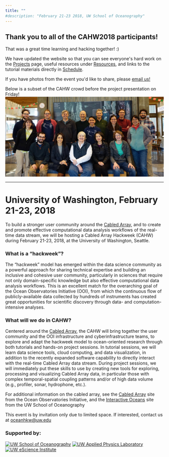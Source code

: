 ```yaml
---
title: ""
#description: "February 21-23 2018, UW School of Oceanography"
---
```


## Thank you to all of the CAHW2018 participants!

That was a great time learning and hacking together! :)

We have updated the website so that you can see everyone's hard work on the [Projects](/CAHW2018_website/projects/) page, useful resources under [Resources](/CAHW2018_website/resources/), and links to the tutorial materials directly in [Schedule](/CAHW2018_website/schedule/).

If you have photos from the event you'd like to share, please [email us!](mailto:oceanhkw@uw.edu)

Below is a subset of the CAHW crowd before the project presentation on Friday!
![Group photo](images/group_photo.jpg)

----


# University of Washington, February 21-23, 2018

To build a stronger user community around the [Cabled Array](http://oceanobservatories.org/array/cabled-array/), and to create and promote effective computational data analysis workflows of the real-time data stream, we will be hosting a Cabled Array Hackweek (CAHW) during February 21-23, 2018, at the University of Washington, Seattle.

### What is a “hackweek”?

The “hackweek” model has emerged within the data science community as a powerful approach for sharing technical expertise and building an inclusive and cohesive user community, particularly in sciences that require not only domain-specific knowledge but also effective computational data analysis workflows. This is an excellent match for the overarching goal of the Ocean Observatories Initiative (OOI), from which the continuous flow of publicly-available data collected by hundreds of instruments has created great opportunities for scientific discovery through data- and computation-intensive analyses.

### What will we do in CAHW?

Centered around the [Cabled Array](http://oceanobservatories.org/array/cabled-array/), the CAHW will bring together the user community and the OOI infrastructure and cyberinfrastructure teams, to explore and adapt the hackweek model to ocean-oriented research through both tutorials and hands-on project sessions. In tutorial sessions, we will learn data science tools, cloud computing, and data visualization, in addition to the recently expanded software capability to directly interact with the real-time Cabled Array data stream. During project sessions, we will immediately put these skills to use by creating new tools for exploring, processing and visualizing Cabled Array data, in particular those with complex temporal-spatial coupling patterns and/or of high data volume (e.g., profiler, sonar, hydrophone, etc.).

For additional information on the cabled array, see the [Cabled Array](http://oceanobservatories.org/array/cabled-array/) site from the Ocean Observatories Initiative, and the [Interactive Oceans](http://www.interactiveoceans.washington.edu) site from the UW School of Oceanography

This event is by invitation only due to limited space. If interested, contact us at <oceanhkw@uw.edu>

<!-- <div id="footer" class="row" style="center">

<div> -->

### Supported by:

[![UW School of Oceanography](images/ocean-logo-banner.jpg)](https://www.ocean.washington.edu/)
[![UW Applied Physics Laboratory](images/apl-uw_stacked_black.png)](http://www.apl.washington.edu/)
[![UW eScience Institute](images/eScience_Logo_RGB_BLKBckgd.png)](http://escience.washington.edu/)
